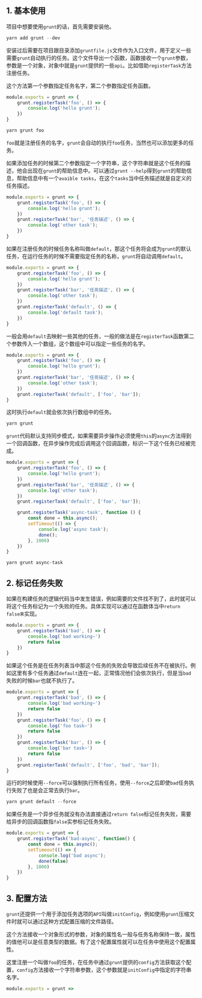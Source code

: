 ## 1. 基本使用

项目中想要使用```grunt```的话，首先需要安装他。

```s
yarn add grunt --dev
```

安装过后需要在项目跟目录添加```gruntfile.js```文件作为入口文件，用于定义一些需要```grunt```自动执行的任务。这个文件导出一个函数，函数接收一个```grunt```参数，参数是一个对象，对象中就是```grunt```提供的一些```api```。比如借助```registerTask```方法注册任务。

这个方法第一个参数指定任务名字，第二个参数指定任务函数。

```js
module.exports = grunt => {
    grunt.registerTask('foo', () => {
        console.log('hello grunt');
    })
}
```

```s
yarn grunt foo
```

```foo```就是注册任务的名字，```grunt```会自动的执行```foo```任务，当然也可以添加更多的任务。

如果添加任务的时候第二个参数指定一个字符串，这个字符串就是这个任务的描述，他会出现在```grunt```的帮助信息中。可以通过```grunt --help```得到```grunt```的帮助信息，帮助信息中有一个```avaible tasks```，在这个```tasks```当中任务描述就是自定义的任务描述。

```js
module.exports = grunt => {
    grunt.registerTask('foo', () => {
        console.log('hello grunt');
    })
    grunt.registerTask('bar', '任务描述', () => {
        console.log('other task');
    })
}
```

如果在注册任务的时候任务名称叫做```default```，那这个任务将会成为```grunt```的默认任务，在运行任务的时候不需要指定任务的名称，```grunt```将自动调用```default```。

```js
module.exports = grunt => {
    grunt.registerTask('foo', () => {
        console.log('hello grunt');
    })
    grunt.registerTask('bar', '任务描述', () => {
        console.log('other task');
    })
    grunt.registerTask('default', () => {
        console.log('default task');
    })
}
```

一般会用```default```去映射一些其他的任务，一般的做法是在```registerTask```函数第二个参数传入一个数组，这个数组中可以指定一些任务的名字。

```js
module.exports = grunt => {
    grunt.registerTask('foo', () => {
        console.log('hello grunt');
    })
    grunt.registerTask('bar', '任务描述', () => {
        console.log('other task');
    })
    grunt.registerTask('default', ['foo', 'bar']);
}
```

这时执行```default```就会依次执行数组中的任务。

```s
yarn grunt
```

```grunt```代码默认支持同步模式，如果需要异步操作必须使用```this```的```async```方法得到一个回调函数，在异步操作完成后调用这个回调函数，标识一下这个任务已经被完成。

```js
module.exports = grunt => {
    grunt.registerTask('foo', () => {
        console.log('hello grunt');
    })
    grunt.registerTask('bar', '任务描述', () => {
        console.log('other task');
    })
    grunt.registerTask('default', ['foo', 'bar']);

    grunt.registerTask('async-task', function () {
        const done = this.async();
        setTimeout(() => {
            console.log('async task');
            done();
        }, 1000)
    })
}
```

```s
yarn grunt async-task
```

## 2. 标记任务失败

如果在构建任务的逻辑代码当中发生错误，例如需要的文件找不到了，此时就可以将这个任务标记为一个失败的任务。具体实现可以通过在函数体当中```return false来```实现。

```js
module.exports = grunt => {
    grunt.registerTask('bad', () => {
        console.log('bad working~')
        return false
    })
}
```

如果这个任务是在任务列表当中那这个任务的失败会导致后续任务不在被执行。例如这里有多个任务通过```default```连在一起，正常情况他们会依次执行，但是当```bad```失败的时候```bar```也就不执行了。

```js
module.exports = grunt => {
    grunt.registerTask('bad', () => {
        console.log('bad working~')
        return false
    })
    grunt.registerTask('foo', () => {
        console.log('foo task~')
        return false
    })
    grunt.registerTask('bar', () => {
        console.log('bar task~')
        return false
    })
    grunt.registerTask('default', ['foo', 'bad', 'bar']);
}
```

运行的时候使用```--force```可以强制执行所有任务，使用```--force```之后即使```bad```任务执行失败了也是会正常去执行```bar```。

```s
yarn grunt default --force
```

如果任务是一个异步任务就没有办法直接通过```return false```标记任务失败，需要给异步的回调函数指```false```实参标记任务失败。

```js
module.exports = grunt => {
    grunt.registerTask('bad-async', function() {
        const done = this.async();
        setTimeout(() => {
            console.log('bad async');
            done(false)
        }, 1000)
    })
}
```

## 3. 配置方法

```grunt```还提供一个用于添加任务选项的```API```叫做```initConfig```，例如使用```grunt```压缩文件时就可以通过这种方式配置压缩的文件路径。

这个方法接收一个对象形式的参数，对象的属性名一般与任务名称保持一致，属性的值他可以是任意类型的数据。有了这个配置属性就可以在任务中使用这个配置属性。

这里注册一个叫做```foo```的任务，在任务中通过```grunt```提供的```config```方法获取这个配置，```config```方法接收一个字符串参数，这个参数就是```initConfig```中指定的字符串名字。

```js
module.exports = grunt => 